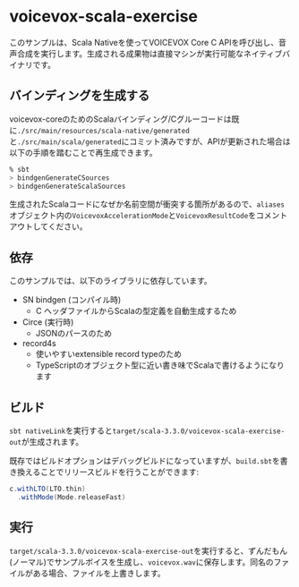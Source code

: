 # voicevox-scala-exercise

このサンプルは、Scala Nativeを使ってVOICEVOX Core C APIを呼び出し、音声合成を実行します。生成される成果物は直接マシンが実行可能なネイティブバイナリです。

## バインディングを生成する

voicevox-coreのためのScalaバインディング/Cグルーコードは既に`./src/main/resources/scala-native/generated`と`./src/main/scala/generated`にコミット済みですが、APIが更新された場合は以下の手順を踏むことで再生成できます。

```sh
% sbt
> bindgenGenerateCSources
> bindgenGenerateScalaSources
```

生成されたScalaコードになぜか名前空間が衝突する箇所があるので、`aliases`オブジェクト内の`VoicevoxAccelerationMode`と`VoicevoxResultCode`をコメントアウトしてください。

## 依存

このサンプルでは、以下のライブラリに依存しています。

- SN bindgen (コンパイル時)
  - C ヘッダファイルからScalaの型定義を自動生成するため
- Circe (実行時)
  - JSONのパースのため
- record4s
  - 使いやすいextensible record typeのため
  - TypeScriptのオブジェクト型に近い書き味でScalaで書けるようになります

## ビルド

`sbt nativeLink`を実行すると`target/scala-3.3.0/voicevox-scala-exercise-out`が生成されます。

既存ではビルドオプションはデバッグビルドになっていますが、`build.sbt`を書き換えることでリリースビルドを行うことができます:

```scala
c.withLTO(LTO.thin)
  .withMode(Mode.releaseFast)
```

## 実行

`target/scala-3.3.0/voicevox-scala-exercise-out`を実行すると、ずんだもん(ノーマル)でサンプルボイスを生成し、`voicevox.wav`に保存します。同名のファイルがある場合、ファイルを上書きします。